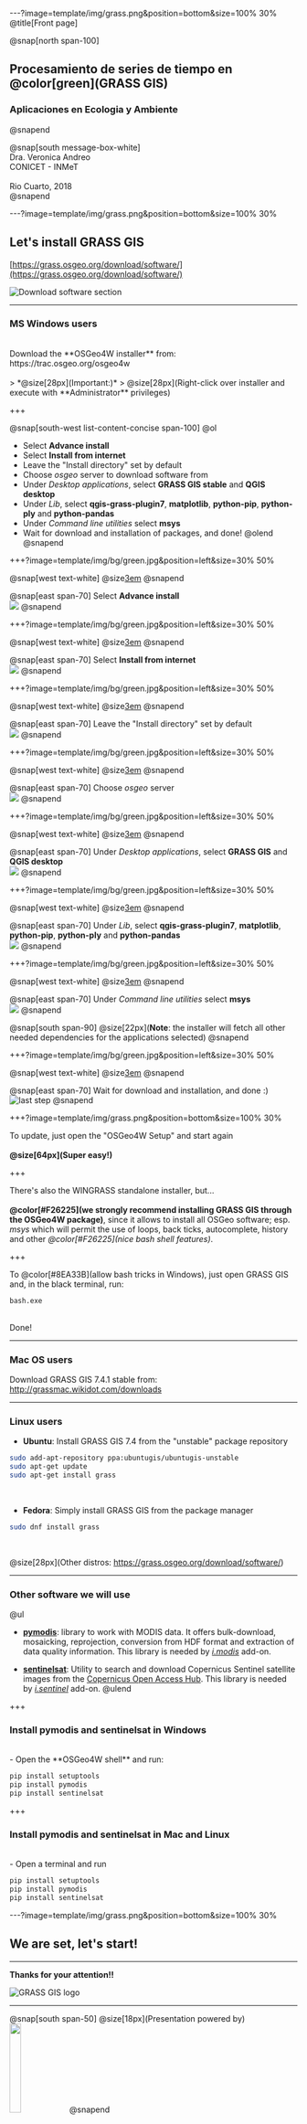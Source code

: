 ---?image=template/img/grass.png&position=bottom&size=100% 30%
@title[Front page]

@snap[north span-100]
<br>
<h2>Procesamiento de series de tiempo en @color[green](GRASS GIS)</h2>
<h3>Aplicaciones en Ecologia y Ambiente</h3>
@snapend

@snap[south message-box-white]
<br>Dra. Veronica Andreo<br>CONICET - INMeT<br><br>Rio Cuarto, 2018<br>
@snapend

---?image=template/img/grass.png&position=bottom&size=100% 30%

## Let's install GRASS GIS

[https://grass.osgeo.org/download/software/](https://grass.osgeo.org/download/software/)

![Download software section](assets/img/grass_gis_download_software.png)

---

### MS Windows users
<br>
Download the **OSGeo4W installer** from: https://trac.osgeo.org/osgeo4w
<br><br>
> *@size[28px](Important:)*
> @size[28px](Right-click over installer and execute with **Administrator** privileges)

+++

@snap[south-west list-content-concise span-100]
@ol[](false)
- Select **Advance install**
- Select **Install from internet**
- Leave the "Install directory" set by default
- Choose *osgeo* server to download software from
- Under *Desktop applications*, select **GRASS GIS stable** and **QGIS desktop**
- Under *Lib*, select **qgis-grass-plugin7**, **matplotlib**, **python-pip**, **python-ply** and **python-pandas** 
- Under *Command line utilities* select **msys**
- Wait for download and installation of packages, and done!
@olend
@snapend

+++?image=template/img/bg/green.jpg&position=left&size=30% 50%

@snap[west text-white]
@size[3em](1.)
@snapend

@snap[east span-70]
Select **Advance install**
<br>
<img src="assets/img/osgeo4w_step_1.png">
@snapend

+++?image=template/img/bg/green.jpg&position=left&size=30% 50%

@snap[west text-white]
@size[3em](2.)
@snapend

@snap[east span-70]
Select **Install from internet**
<br>
<img src="assets/img/osgeo4w_step_2.png">
@snapend

+++?image=template/img/bg/green.jpg&position=left&size=30% 50%

@snap[west text-white]
@size[3em](3.)
@snapend

@snap[east span-70]
Leave the "Install directory" set by default
<br>
<img src="assets/img/osgeo4w_step_3.png">
@snapend

+++?image=template/img/bg/green.jpg&position=left&size=30% 50%

@snap[west text-white]
@size[3em](4.)
@snapend

@snap[east span-70]
Choose *osgeo* server
<br>
<img src="assets/img/osgeo4w_step_4.png">
@snapend

+++?image=template/img/bg/green.jpg&position=left&size=30% 50%

@snap[west text-white]
@size[3em](5.)
@snapend

@snap[east span-70]
Under *Desktop applications*, select **GRASS GIS** and **QGIS desktop**
<br>
<img src="assets/img/osgeo4w_step_5.png">
@snapend

+++?image=template/img/bg/green.jpg&position=left&size=30% 50%

@snap[west text-white]
@size[3em](6.)
@snapend

@snap[east span-70]
Under *Lib*, select **qgis-grass-plugin7**, **matplotlib**, **python-pip**, **python-ply** and **python-pandas** 
<br>
<img src="assets/img/osgeo4w_step_6.png">
@snapend

+++?image=template/img/bg/green.jpg&position=left&size=30% 50%

@snap[west text-white]
@size[3em](7.)
@snapend

@snap[east span-70]
Under *Command line utilities* select **msys**
<br>
<img src="assets/img/osgeo4w_step_7.png">
@snapend
<br>

@snap[south span-90]
@size[22px](**Note**: the installer will fetch all other needed dependencies for the applications selected)
@snapend

+++?image=template/img/bg/green.jpg&position=left&size=30% 50%

@snap[west text-white]
@size[3em](8.)
@snapend

@snap[east span-70]
Wait for download and installation, and done :)
<br>
![last step](assets/img/osgeo4w_step_10.png)
@snapend

+++?image=template/img/grass.png&position=bottom&size=100% 30%

To update, just open the "OSGeo4W Setup" and start again
<br><br>
**@size[64px](Super easy!)**

+++

There's also the WINGRASS standalone installer, but...
<br><br>
**@color[#F26225](we strongly recommend installing GRASS GIS through the OSGeo4W package)**, since it allows to install all OSGeo software; esp. *msys* which will permit the use of loops, back ticks, autocomplete, history and other *@color[#F26225](nice bash shell features)*.

+++

To @color[#8EA33B](allow bash tricks in Windows), just open GRASS GIS and, in the black terminal, run:
<br>
```
bash.exe
```
<br>
Done!

---

### Mac OS users

Download GRASS GIS 7.4.1 stable from: <http://grassmac.wikidot.com/downloads>

---

### Linux users

- **Ubuntu**: Install GRASS GIS 7.4 from the "unstable" package repository


```bash
sudo add-apt-repository ppa:ubuntugis/ubuntugis-unstable
sudo apt-get update
sudo apt-get install grass
```

<br>

- **Fedora**: Simply install GRASS GIS from the package manager


```bash
sudo dnf install grass
```
<br>

@size[28px](Other distros: https://grass.osgeo.org/download/software/)

---

### Other software we will use

@ul
- **[pymodis](http://www.pymodis.org/)**: library to work with MODIS data. It offers bulk-download, mosaicking, reprojection, conversion from HDF format and extraction of data quality information. This library is needed by *[i.modis](https://grass.osgeo.org/grass74/manuals/addons/i.modis.html)* add-on.

- **[sentinelsat](https://github.com/sentinelsat/sentinelsat)**: Utility to search and download Copernicus Sentinel satellite images from the [Copernicus Open Access Hub](https://scihub.copernicus.eu/). This library is needed by *[i.sentinel](https://grass.osgeo.org/grass74/manuals/addons/i.sentinel.html)* add-on.
@ulend

+++

### Install pymodis and sentinelsat in Windows
<br>
- Open the **OSGeo4W shell** and run:


```python
pip install setuptools
pip install pymodis
pip install sentinelsat
```

+++

### Install pymodis and sentinelsat in Mac and Linux
<br>
- Open a terminal and run 


```python
pip install setuptools
pip install pymodis
pip install sentinelsat
```

---?image=template/img/grass.png&position=bottom&size=100% 30%

## **We are set, let's start!**

---

**Thanks for your attention!!**

![GRASS GIS logo](assets/img/grass_logo_alphab.png)

---

@snap[south span-50]
@size[18px](Presentation powered by)
<br>
<a href="https://gitpitch.com/">
<img src="assets/img/gitpitch_logo.png" width="20%"></a>
@snapend
